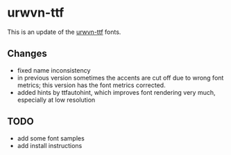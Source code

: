 urwvn-ttf
=========

This is an update of the [urwvn-ttf](http://vntex.sourceforge.net/fonts/urwvn-ttf/) fonts.

## Changes
* fixed name inconsistency
* in previous version sometimes the accents are cut off due to wrong font metrics; this version has the font metrics corrected.
* added hints by ttfautohint, which improves font rendering very much, especially at low resolution

## TODO
* add some font samples
* add install instructions
